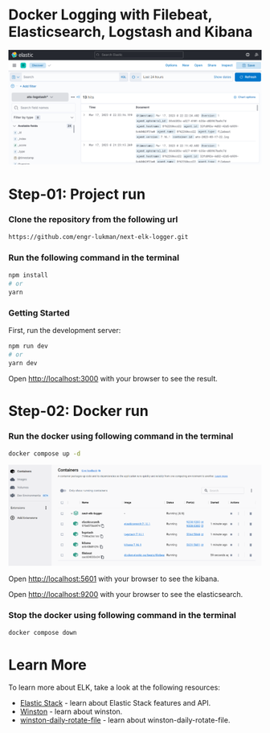 # Docker Logging with Filebeat, Elasticsearch, Logstash and Kibana

![image info](./_docs/cover-photo.png)

# Step-01: Project run

### Clone the repository from the following url

```bash
https://github.com/engr-lukman/next-elk-logger.git
```

### Run the following command in the terminal

```bash
npm install
# or
yarn
```

### Getting Started

First, run the development server:

```bash
npm run dev
# or
yarn dev
```

Open [http://localhost:3000](http://localhost:3000) with your browser to see the result.

# Step-02: Docker run

### Run the docker using following command in the terminal

```bash
docker compose up -d
```

![image info](./_docs/cover-photo-1.png)

Open [http://localhost:5601](http://localhost:5601) with your browser to see the kibana.

Open [http://localhost:9200](http://localhost:9200) with your browser to see the elasticsearch.

### Stop the docker using following command in the terminal

```bash
docker compose down
```

# Learn More

To learn more about ELK, take a look at the following resources:

- [Elastic Stack](https://www.elastic.co/what-is/elk-stack) - learn about Elastic Stack features and API.
- [Winston](https://github.com/winstonjs/winston/tree/2.x) - learn about winston.
- [winston-daily-rotate-file](https://www.npmjs.com/package/winston-daily-rotate-file) - learn about winston-daily-rotate-file.
